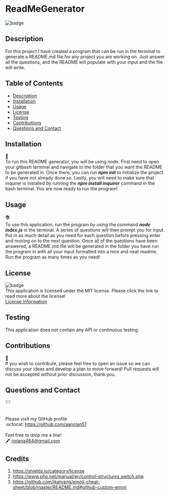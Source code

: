 # ReadMeGenerator

![badge](https://img.shields.io/badge/license-mit-blue?style=flat-square)<br>

## Description
For this project I have created a program that can be run in the terminal to generate a README.md file for any project you are working on. Just answer all the questions, and the README will populate with your input and the file will write.

## Table of Contents
  - [Description](#description)
  - [Installation](#installation)
  - [Usage](#usage)
  - [License](#license)
  - [Testing](#testing)
  - [Contributions](#contributions)  
  - [Questions and Contact](#questions-and-contact)

## Installation
:toolbox:<br>
To run this README generator, you will be using node. First need to open your gitbash terminal and navigate to the folder that you want the README to be generated in. Once there, you can run ***npm init*** to initialize the project if you have not already done so. Lastly, you will need to make sure that inquirer is installed by running the ***npm install inquirer*** command in the bash terminal. You are now ready to run the program!

## Usage
:books:<br>
To use this application, run the program by using the command ***node index.js*** in the terminal. A series of questions will then prompt you for input. Put in as much detail as you need for each question before pressing enter and moving on to the next question. Once all of the questions have been answered, a README.md file will be generated in the folder you have run the program in with all your input formatted into a nice and neat readme. Run the program as many times as you need!

## License
 ![badge](https://img.shields.io/badge/license-mit-blue?style=flat-square)<br>
  This application is licensed under the MIT license. Please click the link to read more about the license!<br>
  [License Information](https://choosealicense.com/licenses/mit/)

## Testing
This application does not contain any API or continuous testing. 

## Contributions
:busts_in_silhouette:<br>
If you wish to contribute, please feel free to open an issue so we can discuss your ideas and develop a plan to move forward!
Pull requests will not be accepted without prior discussion, thank you. 

## Questions and Contact
  :grey_question::grey_question:<br>
  <br><br>
  Please visit my GitHub profile <br>
  :octocat: https://github.com/aanolan51 <br><br>
  Feel free to drop me a line! <br> :fountain_pen: nolana464@gmail.com


## Credits
1. https://shields.io/category/license
2. https://www.php.net/manual/en/control-structures.switch.php
3. https://github.com/ikatyang/emoji-cheat-sheet/blob/master/README.md#github-custom-emoji